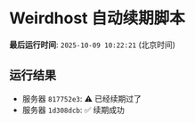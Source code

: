 # Weirdhost 自动续期脚本

**最后运行时间**: `2025-10-09 10:22:21` (北京时间)

## 运行结果

- 服务器 `817752e3`: ⚠️ 已经续期过了
- 服务器 `1d308dcb`: ✅ 续期成功
